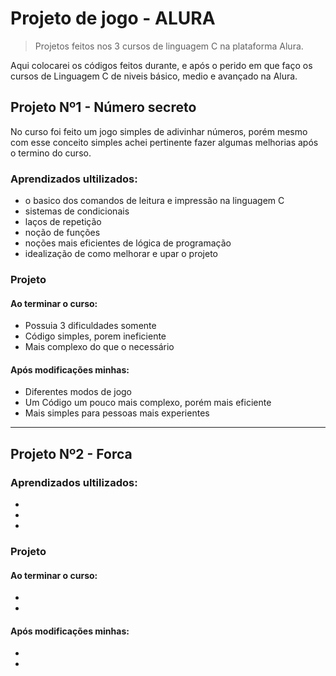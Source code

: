 # Projeto de jogo - ALURA
>Projetos feitos nos 3 cursos de linguagem C na plataforma Alura.

Aqui colocarei os códigos feitos durante, e após o perido em que faço os cursos de Linguagem C de niveis básico, medio e avançado na Alura.

## Projeto Nº1 - Número secreto
No curso foi feito um jogo simples de adivinhar números, porém mesmo com esse conceito simples achei pertinente fazer algumas melhorias após o termino do curso.

### Aprendizados ultilizados:
- o basico dos comandos de leitura e impressão na linguagem C
- sistemas de condicionais
- laços de repetição
- noção de funções
- noções mais eficientes de lógica de programação
- idealização de como melhorar e upar o projeto


### Projeto
#### Ao terminar o curso:
- Possuia 3 dificuldades somente
- Código simples, porem ineficiente
- Mais complexo do que o necessário

#### Após modificações minhas:
- Diferentes modos de jogo
- Um Código um pouco mais complexo, porém mais eficiente
- Mais simples para pessoas mais experientes

***

## Projeto Nº2 - Forca

### Aprendizados ultilizados:
-
-
-
### Projeto
#### Ao terminar o curso:
- 
- 

#### Após modificações minhas:
- 
- 
